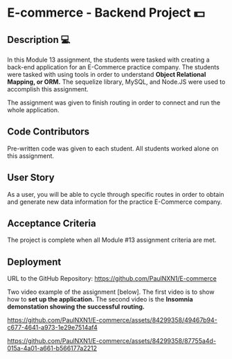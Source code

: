# E-commerce - Backend Project 💵

## Description 💻

In this Module 13 assignment, the students were tasked with creating a back-end application for an E-Commerce practice company.  The students were tasked with using tools in order to understand **Object Relational Mapping, or ORM.**  The sequelize library, MySQL, and Node.JS were used to accomplish this assignment.  

The assignment was given to finish routing in order to connect and run the whole application.  

## Code Contributors
Pre-written code was given to each student.  All students worked alone on this assignment.  


## User Story
As a user, you will be able to cycle through specific routes in order to obtain and generate new data information for the practice E-Commerce company.  


## Acceptance Criteria
The project is complete when all Module #13 assignment criteria are met.



## Deployment

URL to the GitHub Repository: https://github.com/PaulNXN1/E-commerce

Two video example of the assignment [below].
The first video is to show how to **set up the application.**
The second video is the **Insomnia demonstation showing the successful routing.**





https://github.com/PaulNXN1/E-commerce/assets/84299358/49467b94-c677-4641-a973-1e29e7514af4




https://github.com/PaulNXN1/E-commerce/assets/84299358/87755a4d-015a-4a01-a661-b566177a2212





